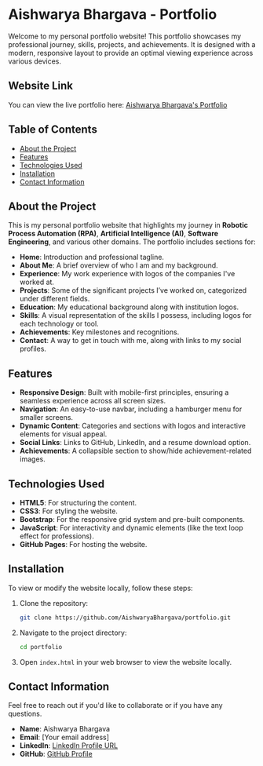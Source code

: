 # Aishwarya Bhargava - Portfolio

Welcome to my personal portfolio website! This portfolio showcases my professional journey, skills, projects, and achievements. It is designed with a modern, responsive layout to provide an optimal viewing experience across various devices.

## Website Link

You can view the live portfolio here: [Aishwarya Bhargava's Portfolio](https://aishwaryabhargava.github.io/portfolio/#home)

## Table of Contents

- [About the Project](#about-the-project)
- [Features](#features)
- [Technologies Used](#technologies-used)
- [Installation](#installation)
- [Contact Information](#contact-information)

## About the Project

This is my personal portfolio website that highlights my journey in **Robotic Process Automation (RPA)**, **Artificial Intelligence (AI)**, **Software Engineering**, and various other domains. The portfolio includes sections for:

- **Home**: Introduction and professional tagline.
- **About Me**: A brief overview of who I am and my background.
- **Experience**: My work experience with logos of the companies I've worked at.
- **Projects**: Some of the significant projects I’ve worked on, categorized under different fields.
- **Education**: My educational background along with institution logos.
- **Skills**: A visual representation of the skills I possess, including logos for each technology or tool.
- **Achievements**: Key milestones and recognitions.
- **Contact**: A way to get in touch with me, along with links to my social profiles.

## Features

- **Responsive Design**: Built with mobile-first principles, ensuring a seamless experience across all screen sizes.
- **Navigation**: An easy-to-use navbar, including a hamburger menu for smaller screens.
- **Dynamic Content**: Categories and sections with logos and interactive elements for visual appeal.
- **Social Links**: Links to GitHub, LinkedIn, and a resume download option.
- **Achievements**: A collapsible section to show/hide achievement-related images.

## Technologies Used

- **HTML5**: For structuring the content.
- **CSS3**: For styling the website.
- **Bootstrap**: For the responsive grid system and pre-built components.
- **JavaScript**: For interactivity and dynamic elements (like the text loop effect for professions).
- **GitHub Pages**: For hosting the website.

## Installation

To view or modify the website locally, follow these steps:

1. Clone the repository:
   ```bash
   git clone https://github.com/AishwaryaBhargava/portfolio.git
   ```

2. Navigate to the project directory:
   ```bash
   cd portfolio
   ```

3. Open `index.html` in your web browser to view the website locally.

## Contact Information

Feel free to reach out if you'd like to collaborate or if you have any questions.

- **Name**: Aishwarya Bhargava
- **Email**: [Your email address]
- **LinkedIn**: [LinkedIn Profile URL](https://www.linkedin.com/in/aishwaryabhargava)
- **GitHub**: [GitHub Profile](https://github.com/AishwaryaBhargava)
